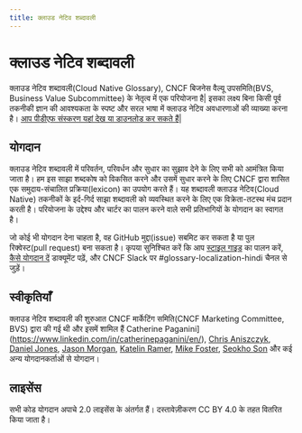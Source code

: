 ```yaml
---
title: क्लाउड नेटिव शब्दावली
---
```


# क्लाउड नेटिव शब्दावली

क्लाउड नेटिव शब्दावली(Cloud Native Glossary), CNCF बिजनेस वैल्यू उपसमिति(BVS, Business Value Subcommittee) के नेतृत्व में एक परियोजना है| इसका लक्ष्य बिना किसी पूर्व तकनीकी ज्ञान की आवश्यकता के स्पष्ट और सरल भाषा में क्लाउड नेटिव अवधारणाओं की व्याख्या करना है। [आप पीडीएफ संस्करण यहां देख या डाउनलोड कर सकते हैं](https://github.com/cncf/glossary/blob/main/cloudnative-glossary.pdf)|

## योगदान

क्लाउड नेटिव शब्दावली में परिवर्तन, परिवर्धन और सुधार का सुझाव देने के लिए सभी को आमंत्रित किया जाता है। हम इस साझा शब्दकोष को विकसित करने और उसमें सुधार करने के लिए CNCF द्वारा शासित एक समुदाय-संचालित प्रक्रिया(lexicon) का उपयोग करते हैं। यह शब्दावली क्लाउड नेटिव(Cloud Native) तकनीकों के इर्द-गिर्द साझा शब्दावली को व्यवस्थित करने के लिए एक विक्रेता-तटस्थ मंच प्रदान करती है। परियोजना के उद्देश्य और चार्टर का पालन करने वाले सभी प्रतिभागियों के योगदान का स्वागत है।

जो कोई भी योगदान देना चाहता है, वह GitHub मुद्दा(issue) सबमिट कर सकता है या पुल रिक्वेस्ट(pull request) बना सकता है। कृपया सुनिश्चित करें कि आप [स्टाइल गाइड](/hi/style-guide/) का पालन करें, [कैसे योगदान दें](/hi/contribute/) 
डाक्यूमेंट पढ़ें, और CNCF Slack पर #glossary-localization-hindi चैनल से जुड़ें।

## स्वीकृतियाँ

क्लाउड नेटिव शब्दावली की शुरुआत CNCF मार्केटिंग समिति(CNCF Marketing Committee, BVS) द्वारा की गई थी और इसमें शामिल हैं Catherine Paganini](https://www.linkedin.com/in/catherinepaganini/en/), [Chris Aniszczyk](https://www.linkedin.com/in/caniszczyk/),
[Daniel Jones](https://www.linkedin.com/in/danieljoneseb/?originalSubdomain=uk), [Jason Morgan](https://www.linkedin.com/in/jasonmorgan2/), [Katelin Ramer](https://www.linkedin.com/in/katelinramer/), [Mike Foster](https://www.linkedin.com/in/mfosterche/?originalSubdomain=ca), [Seokho Son](https://www.linkedin.com/in/seokho-son/) और कई अन्य योगदानकर्ताओं से योगदान।

## लाइसेंस

सभी कोड योगदान अपाचे 2.0 लाइसेंस के अंतर्गत हैं। दस्तावेज़ीकरण CC BY 4.0 के तहत वितरित किया जाता है।